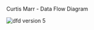 Curtis Marr - Data Flow Diagram

![dfd version 5](https://cloud.githubusercontent.com/assets/25205868/23047099/45122d12-f473-11e6-94f9-84df8656821b.PNG)
